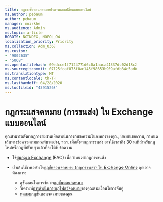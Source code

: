 ```yaml
---
title: กฎของขั้นตอนจดหมายในการแลกเปลี่ยนแบบออนไลน์
ms.author: pebaum
author: pebaum
manager: mnirkhe
ms.audience: Admin
ms.topic: article
ROBOTS: NOINDEX, NOFOLLOW
localization_priority: Priority
ms.collection: Adm_O365
ms.custom:
- "9002635"
- "5068"
ms.openlocfilehash: 09adcce1f7124771d6c0a1aaca44337dc02d18c2
ms.sourcegitcommit: 07725fcaf073f0ac145f98653b989afdb34c5ad0
ms.translationtype: MT
ms.contentlocale: th-TH
ms.lasthandoff: 04/28/2020
ms.locfileid: "43915268"
---
```

# <a name="mail-flow-transport-rules-in-exchange-online"></a>กฎกระแสจดหมาย (การขนส่ง) ใน Exchange แบบออนไลน์

คุณสามารถตั้งค่ากฎการส่งผ่านเพื่อดําเนินการกับข้อความในองค์กรของคุณ, ป้องกันข้อความ, กําหนดเส้นทางข้อความตามเกณฑ์บางอย่าง, ฯลฯ.  เมื่อตั้งค่ากฎการขนส่ง อาจใช้เวลาถึง 30 นาทีสําหรับกฎใหม่หรือกฎที่ปรับปรุงแล้วที่จะใช้กับข้อความ

- ใช้[ศูนย์ดูแล Exchange](https://go.microsoft.com/fwlink/p/?linkid=834822) (EAC) เพื่อกําหนดค่ากฎการขนส่ง

- เริ่มต้นใช้งานอย่างไร[กฎขั้นตอนจดหมาย (กฎการขนส่ง) ใน Exchange Online](https://docs.microsoft.com/exchange/security-and-compliance/mail-flow-rules/mail-flow-rules) คุณอาจต้องการ:

    - ดูขั้นตอนในการจัดการ[กฎขั้นตอนจดหมาย](https://docs.microsoft.com/exchange/security-and-compliance/mail-flow-rules/manage-mail-flow-rules)
    - วิเคราะห์[การดําเนินการกฎโฟลว์จดหมาย](https://docs.microsoft.com/exchange/security-and-compliance/mail-flow-rules/mail-flow-rule-actions)ของคุณตามเงื่อนไขการจับคู่
    - [ทดสอบ](https://docs.microsoft.com/exchange/security-and-compliance/mail-flow-rules/test-mail-flow-rules)กฎขั้นตอนจดหมายของคุณ
